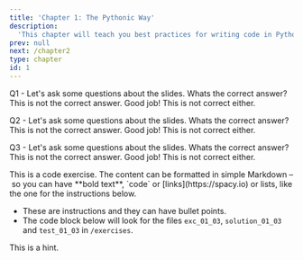 ```yaml
---
title: 'Chapter 1: The Pythonic Way'
description:
  'This chapter will teach you best practices for writing code in Python.'
prev: null
next: /chapter2
type: chapter
id: 1
---
```


<exercise id="1" title="The Pythonic Way" type="slides">

<slides source="chapter1_01_pythonic_way">

</slides>

</exercise>

<exercise id="2" title="Test Your Knowledge">

Q1 - Let's ask some questions about the slides. Whats the correct answer?
<choice>
<opt text="Answer one">
This is not the correct answer.
</opt>
<opt text="Answer two" correct="true">
Good job!
</opt>
<opt text="Answer three">
This is not correct either.
</opt>
</choice>

Q2 - Let's ask some questions about the slides. Whats the correct answer?
<choice>
<opt text="A">
This is not the correct answer.
</opt>
<opt text="B" correct="true">
Good job!
</opt>
<opt text="C">
This is not correct either.
</opt>
</choice>


Q3 - Let's ask some questions about the slides. Whats the correct answer?
<choice>
<opt text="A">
This is not the correct answer.
</opt>
<opt text="B" correct="true">
Good job!
</opt>
<opt text="C">
This is not correct either.
</opt>
</choice>

</exercise>

<exercise id="3" title="Practice, Practice, Practice!">
This is a code exercise. The content can be formatted in simple Markdown – so
you can have **bold text**, `code` or [links](https://spacy.io) or lists, like
the one for the instructions below.

- These are instructions and they can have bullet points.
- The code block below will look for the files `exc_01_03`, `solution_01_03` and
  `test_01_03` in `/exercises`.

<codeblock id="01_03">

This is a hint.

</codeblock>

</exercise>
